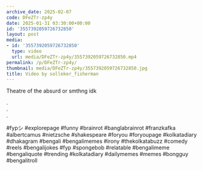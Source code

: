 ```yaml
---
archive_date: 2025-02-07
code: DFeZTr-zp4y
date: 2025-01-31 03:30:00+00:00
id: '3557392059726732850'
layout: post
media:
- id: '3557392059726732850'
  type: video
  url: media/DFeZTr-zp4y/3557392059726732850.mp4
permalink: /p/DFeZTr-zp4y/
thumbnail: media/DFeZTr-zp4y/3557392059726732850.jpg
title: Video by solleker_fisherman
---
```


Theatre of the absurd or smthng idk  
  
.  
.  
.  
  
#fypシ #explorepage #funny #brainrot #banglabrainrot #franzkafka #albertcamus #nietzsche #shakespeare #foryou #foryoupage #kolkatadiary #dhakagram #bengali #bengalimemes #irony #thekolkatabuzz #comedy #reels #bengalijokes #fyp #spongebob #relatable #bengalimeme #bengaliquote #trending #kolkatadiary #dailymemes #memes #bongguy #bengalitroll